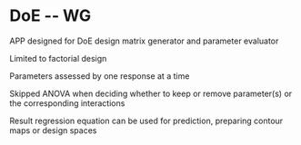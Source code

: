 # DoE  --  WG

APP designed for DoE design matrix generator and parameter evaluator

Limited to factorial design 

Parameters assessed by one response at a time

Skipped ANOVA when deciding whether to keep or remove parameter(s) or the corresponding interactions

Result regression equation can be used for prediction, preparing contour maps or design spaces 

 
